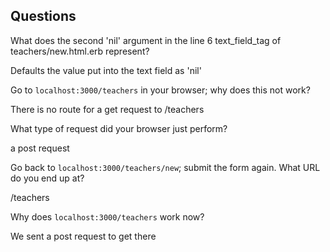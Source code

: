 ## Questions

What does the second 'nil' argument in the line 6 text_field_tag of teachers/new.html.erb represent?

Defaults the value put into the text field as 'nil'

Go to `localhost:3000/teachers` in your browser; why does this not work?

There is no route for a get request to /teachers

What type of request did your browser just perform?

a post request

Go back to `localhost:3000/teachers/new`; submit the form again. What URL do you end up at?

/teachers

Why does `localhost:3000/teachers` work now?

We sent a post request to get there